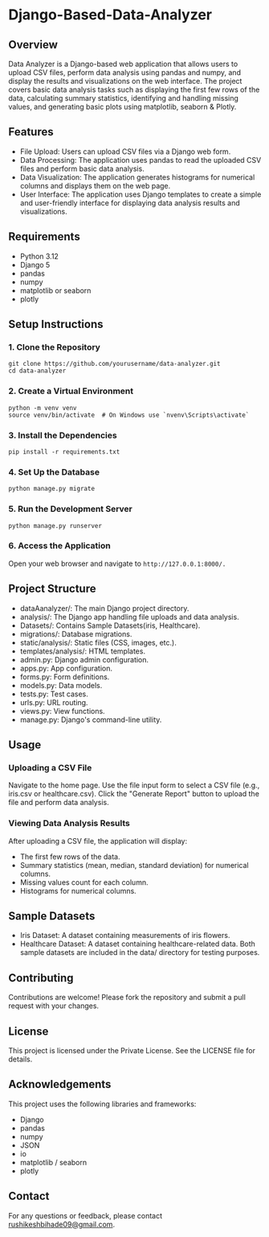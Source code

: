 # Django-Based-Data-Analyzer
## Overview                
Data Analyzer is a Django-based web application that allows users to upload CSV files, perform data analysis using pandas and numpy, and display the results and visualizations on the web interface. The project covers basic data analysis tasks such as displaying the first few rows of the data, calculating summary statistics, identifying and handling missing values, and generating basic plots using matplotlib, seaborn & Plotly.

## Features
- File Upload: Users can upload CSV files via a Django web form.
- Data Processing: The application uses pandas to read the uploaded CSV files and perform basic data analysis.
- Data Visualization: The application generates histograms for numerical columns and displays them on the web page.
- User Interface: The application uses Django templates to create a simple and user-friendly interface for displaying data analysis results and visualizations.
## Requirements
- Python 3.12
- Django 5
- pandas
- numpy
- matplotlib or seaborn
- plotly
## Setup Instructions
### 1. Clone the Repository
    git clone https://github.com/yourusername/data-analyzer.git
    cd data-analyzer
### 2. Create a Virtual Environment
    python -m venv venv
    source venv/bin/activate  # On Windows use `nvenv\Scripts\activate`
### 3. Install the Dependencies
    pip install -r requirements.txt
### 4. Set Up the Database
    python manage.py migrate
### 5. Run the Development Server
    python manage.py runserver
### 6. Access the Application
Open your web browser and navigate to `http://127.0.0.1:8000/.`

## Project Structure
- dataAanalyzer/: The main Django project directory.
- analysis/: The Django app handling file uploads and data analysis.
- Datasets/: Contains Sample Datasets(iris, Healthcare).
- migrations/: Database migrations.
- static/analysis/: Static files (CSS, images, etc.).
- templates/analysis/: HTML templates.
- admin.py: Django admin configuration.
- apps.py: App configuration.
- forms.py: Form definitions.
- models.py: Data models.
- tests.py: Test cases.
- urls.py: URL routing.
- views.py: View functions.
- manage.py: Django's command-line utility.
## Usage
### Uploading a CSV File
Navigate to the home page.
Use the file input form to select a CSV file (e.g., iris.csv or healthcare.csv).
Click the "Generate Report" button to upload the file and perform data analysis.
### Viewing Data Analysis Results
After uploading a CSV file, the application will display:

- The first few rows of the data.
- Summary statistics (mean, median, standard deviation) for numerical columns.
- Missing values count for each column.
- Histograms for numerical columns.
## Sample Datasets
- Iris Dataset: A dataset containing measurements of iris flowers.
- Healthcare Dataset: A dataset containing healthcare-related data.
Both sample datasets are included in the data/ directory for testing purposes.

## Contributing
Contributions are welcome! Please fork the repository and submit a pull request with your changes.

## License
This project is licensed under the Private License. See the LICENSE file for details.

## Acknowledgements
This project uses the following libraries and frameworks:

- Django
- pandas
- numpy
- JSON
- io
- matplotlib / seaborn
- plotly
## Contact
For any questions or feedback, please contact rushikeshbihade09@gmail.com.